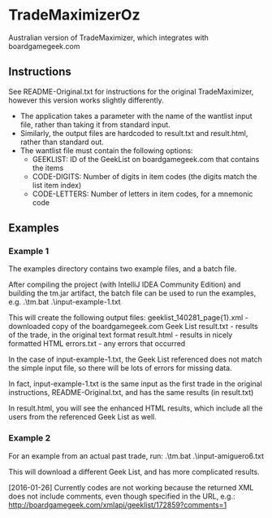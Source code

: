 TradeMaximizerOz
================

Australian version of TradeMaximizer, which integrates with boardgamegeek.com

Instructions
------------

See README-Original.txt for instructions for the original TradeMaximizer,
however this version works slightly differently.

* The application takes a parameter with the name of the wantlist input file,
  rather than taking it from standard input.
* Similarly, the output files are hardcoded to result.txt and result.html,
  rather than standard out.
* The wantlist file must contain the following options:
  * GEEKLIST: ID of the GeekList on boardgamegeek.com that contains the items
  * CODE-DIGITS: Number of digits in item codes (the digits match the list item index)
  * CODE-LETTERS: Number of letters in item codes, for a mnemonic code

Examples
--------

### Example 1 ###

The examples directory contains two example files, and a batch file.

After compiling the project (with IntelliJ IDEA Community Edition) and building the tm.jar artifact,
the batch file can be used to run the examples, e.g.
 .\tm.bat .\input-example-1.txt

This will create the following output files:
 geeklist_140281_page{1}.xml - downloaded copy of the boardgamegeek.com Geek List
 result.txt - results of the trade, in the original text format
 result.html - results in nicely formatted HTML
 errors.txt - any errors that occurred

In the case of input-example-1.txt, the Geek List referenced does not match the
simple input file, so there will be lots of errors for missing data.

In fact, input-example-1.txt is the same input as the first trade in the
original instructions, README-Original.txt, and has the same results (in result.txt)

In result.html, you will see the enhanced HTML results, which include all the users
from the referenced Geek List as well.


### Example 2 ###

For an example from an actual past trade, run:
 .\tm.bat .\input-amiguero6.txt

This will download a different Geek List, and has more complicated results.

[2016-01-26] Currently codes are not working because the returned XML does not include
comments, even though specified in the URL, e.g.:
  http://boardgamegeek.com/xmlapi/geeklist/172859?comments=1





